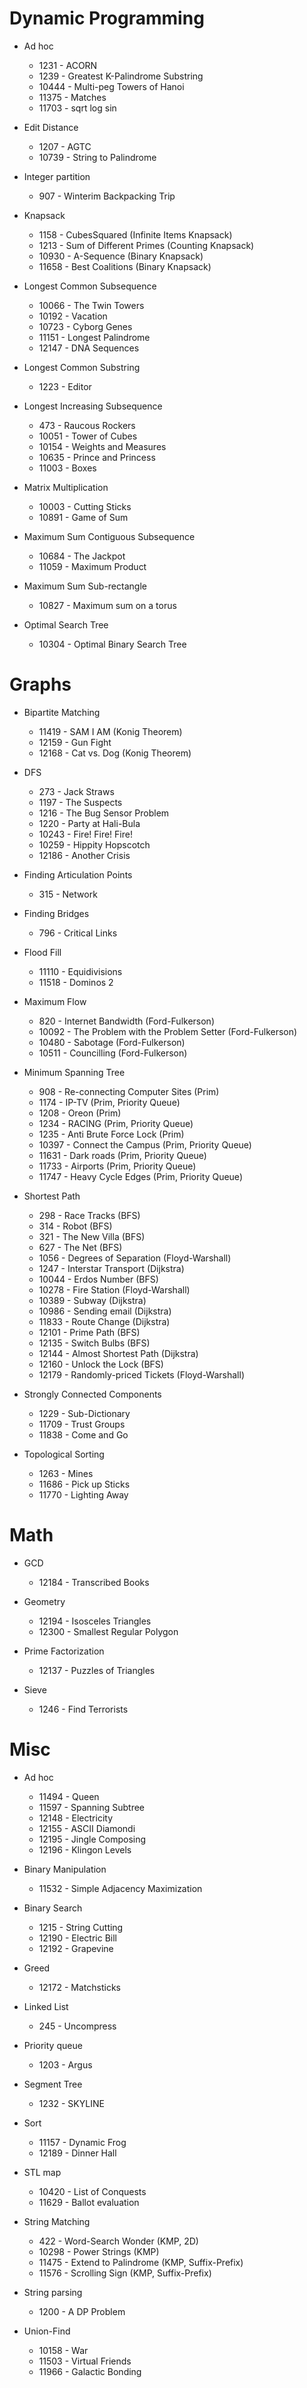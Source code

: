 # Dynamic Programming
* Ad hoc
  * 1231 - ACORN
  * 1239 - Greatest K-Palindrome Substring
  * 10444 - Multi-peg Towers of Hanoi
  * 11375 - Matches
  * 11703 - sqrt log sin

* Edit Distance
  * 1207 - AGTC
  * 10739 - String to Palindrome

* Integer partition
  * 907 - Winterim Backpacking Trip

* Knapsack
  * 1158 - CubesSquared (Infinite Items Knapsack)
  * 1213 - Sum of Different Primes (Counting Knapsack)
  * 10930 - A-Sequence (Binary Knapsack)
  * 11658 - Best Coalitions (Binary Knapsack)

* Longest Common Subsequence
  * 10066 - The Twin Towers
  * 10192 - Vacation
  * 10723 - Cyborg Genes
  * 11151 - Longest Palindrome
  * 12147 - DNA Sequences

* Longest Common Substring
  * 1223 - Editor

* Longest Increasing Subsequence
  * 473 - Raucous Rockers
  * 10051 - Tower of Cubes
  * 10154 - Weights and Measures
  * 10635 - Prince and Princess
  * 11003 - Boxes

* Matrix Multiplication
  * 10003 - Cutting Sticks
  * 10891 - Game of Sum

* Maximum Sum Contiguous Subsequence
  * 10684 - The Jackpot
  * 11059 - Maximum Product

* Maximum Sum Sub-rectangle
  * 10827 - Maximum sum on a torus

* Optimal Search Tree
  * 10304 - Optimal Binary Search Tree

# Graphs
* Bipartite Matching
  * 11419 - SAM I AM (Konig Theorem)
  * 12159 - Gun Fight
  * 12168 - Cat vs. Dog (Konig Theorem)

* DFS
  * 273 - Jack Straws
  * 1197 - The Suspects
  * 1216 - The Bug Sensor Problem
  * 1220 - Party at Hali-Bula
  * 10243 - Fire! Fire! Fire!
  * 10259 - Hippity Hopscotch
  * 12186 - Another Crisis

* Finding Articulation Points
  * 315 - Network

* Finding Bridges
  * 796 - Critical Links

* Flood Fill
  * 11110 - Equidivisions
  * 11518 - Dominos 2

* Maximum Flow
  * 820 - Internet Bandwidth (Ford-Fulkerson)
  * 10092 - The Problem with the Problem Setter (Ford-Fulkerson)
  * 10480 - Sabotage (Ford-Fulkerson)
  * 10511 - Councilling (Ford-Fulkerson)

* Minimum Spanning Tree
  * 908 - Re-connecting Computer Sites (Prim)
  * 1174 - IP-TV (Prim, Priority Queue)
  * 1208 - Oreon (Prim)
  * 1234 - RACING (Prim, Priority Queue)
  * 1235 - Anti Brute Force Lock (Prim)
  * 10397 - Connect the Campus (Prim, Priority Queue)
  * 11631 - Dark roads (Prim, Priority Queue)
  * 11733 - Airports (Prim, Priority Queue)
  * 11747 - Heavy Cycle Edges (Prim, Priority Queue)

* Shortest Path
  * 298 - Race Tracks (BFS)
  * 314 - Robot (BFS)
  * 321 - The New Villa (BFS)
  * 627 - The Net (BFS)
  * 1056 - Degrees of Separation (Floyd-Warshall)
  * 1247 - Interstar Transport (Dijkstra)
  * 10044 - Erdos Number (BFS)
  * 10278 - Fire Station (Floyd-Warshall)
  * 10389 - Subway (Dijkstra)
  * 10986 - Sending email (Dijkstra)
  * 11833 - Route Change (Dijkstra)
  * 12101 - Prime Path (BFS)
  * 12135 - Switch Bulbs (BFS)
  * 12144 - Almost Shortest Path (Dijkstra)
  * 12160 - Unlock the Lock (BFS)
  * 12179 - Randomly-priced Tickets (Floyd-Warshall)

* Strongly Connected Components
  * 1229 - Sub-Dictionary
  * 11709 - Trust Groups
  * 11838 - Come and Go

* Topological Sorting
  * 1263 - Mines
  * 11686 - Pick up Sticks
  * 11770 - Lighting Away

# Math
* GCD
  * 12184 - Transcribed Books

* Geometry
  * 12194 - Isosceles Triangles
  * 12300 - Smallest Regular Polygon

* Prime Factorization
  * 12137 - Puzzles of Triangles

* Sieve
  * 1246 - Find Terrorists

# Misc
* Ad hoc
  * 11494 - Queen
  * 11597 - Spanning Subtree
  * 12148 - Electricity
  * 12155 - ASCII Diamondi
  * 12195 - Jingle Composing
  * 12196 - Klingon Levels

* Binary Manipulation
  * 11532 - Simple Adjacency Maximization

* Binary Search
  * 1215 - String Cutting
  * 12190 - Electric Bill
  * 12192 - Grapevine

* Greed
  * 12172 - Matchsticks

* Linked List
  * 245 - Uncompress

* Priority queue
  * 1203 - Argus

* Segment Tree
  * 1232 - SKYLINE

* Sort
  * 11157 - Dynamic Frog
  * 12189 - Dinner Hall

* STL map
  * 10420 - List of Conquests
  * 11629 - Ballot evaluation

* String Matching
  * 422 - Word-Search Wonder (KMP, 2D)
  * 10298 - Power Strings (KMP)
  * 11475 - Extend to Palindrome (KMP, Suffix-Prefix)
  * 11576 - Scrolling Sign (KMP, Suffix-Prefix)

* String parsing
  * 1200 - A DP Problem

* Union-Find
  * 10158 - War
  * 11503 - Virtual Friends
  * 11966 - Galactic Bonding


